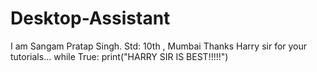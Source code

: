 # Desktop-Assistant
I am Sangam Pratap Singh. Std: 10th , Mumbai
Thanks Harry sir for your tutorials...
while True:
   print("HARRY SIR IS BEST!!!!!")
